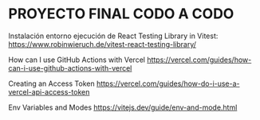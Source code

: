 # PROYECTO FINAL CODO A CODO

Instalación entorno ejecución de React Testing Library in Vitest:
https://www.robinwieruch.de/vitest-react-testing-library/

How can I use GitHub Actions with Vercel
https://vercel.com/guides/how-can-i-use-github-actions-with-vercel

Creating an Access Token
https://vercel.com/guides/how-do-i-use-a-vercel-api-access-token

Env Variables and Modes
https://vitejs.dev/guide/env-and-mode.html